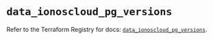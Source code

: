 # `data_ionoscloud_pg_versions`

Refer to the Terraform Registry for docs: [`data_ionoscloud_pg_versions`](https://registry.terraform.io/providers/ionos-cloud/ionoscloud/6.7.5/docs/data-sources/pg_versions).
